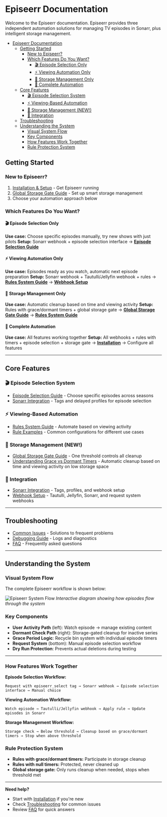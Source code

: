 # Episeerr Documentation

Welcome to the Episeerr documentation. Episeerr provides three independent automation solutions for managing TV episodes in Sonarr, plus intelligent storage management.

- [Episeerr Documentation](#episeerr-documentation)
  - [Getting Started](#getting-started)
    - [New to Episeerr?](#new-to-episeerr)
    - [Which Features Do You Want?](#which-features-do-you-want)
      - [🎬 Episode Selection Only](#-episode-selection-only)
      - [⚡ Viewing Automation Only](#-viewing-automation-only)
      - [💾 Storage Management Only](#-storage-management-only)
      - [🚀 Complete Automation](#-complete-automation)
  - [Core Features](#core-features)
    - [🎬 Episode Selection System](#-episode-selection-system)
    - [⚡ Viewing-Based Automation](#-viewing-based-automation)
    - [💾 Storage Management (NEW!)](#-storage-management-new)
    - [🔧 Integration](#-integration)
  - [Troubleshooting](#troubleshooting)
  - [Understanding the System](#understanding-the-system)
    - [Visual System Flow](#visual-system-flow)
    - [Key Components](#key-components)
    - [How Features Work Together](#how-features-work-together)
    - [Rule Protection System](#rule-protection-system)

## Getting Started

### New to Episeerr?

1. [Installation & Setup](installation.md) - Get Episeerr running
2. [Global Storage Gate Guide](global_storage_gate_guide.md) - Set up smart storage management
3. Choose your automation approach below

### Which Features Do You Want?

#### 🎬 Episode Selection Only

**Use case:** Choose specific episodes manually, try new shows with just pilots
**Setup:** Sonarr webhook + episode selection interface
→ **[Episode Selection Guide](episode-selection.md)**

#### ⚡ Viewing Automation Only

**Use case:** Episodes ready as you watch, automatic next episode preparation
**Setup:** Sonarr webhook + Tautulli/Jellyfin webhook + rules
→ **[Rules System Guide](rules-guide.md)** → **[Webhook Setup](webhooks.md)**

#### 💾 Storage Management Only

**Use case:** Automatic cleanup based on time and viewing activity
**Setup:** Rules with grace/dormant timers + global storage gate
→ **[Global Storage Gate Guide](global_storage_gate_guide.md)** → **[Rules System Guide](rules-guide.md)**

#### 🚀 Complete Automation

**Use case:** All features working together
**Setup:** All webhooks + rules with timers + episode selection + storage gate
→ **[Installation](installation.md)** → Configure all features

---

## Core Features

### 🎬 Episode Selection System

- [Episode Selection Guide](episode-selection.md) - Choose specific episodes across seasons
- [Sonarr Integration](sonarr_integration.md) - Tags and delayed profiles for episode selection

### ⚡ Viewing-Based Automation

- [Rules System Guide](rules-guide.md) - Automate based on viewing activity
- [Rule Examples](rule-examples.md) - Common configurations for different use cases

### 💾 Storage Management (NEW!)

- [Global Storage Gate Guide](global_storage_gate_guide.md) - One threshold controls all cleanup
- [Understanding Grace vs Dormant Timers](global_storage_gate_guide.md) - Automatic
  cleanup based on time and viewing activity on low storage space

### 🔧 Integration

- [Sonarr Integration](sonarr_integration.md) - Tags, profiles, and webhook setup
- [Webhook Setup](webhooks.md) - Tautulli, Jellyfin, Sonarr, and request system webhooks

---

## Troubleshooting

- [Common Issues](troubleshooting.md) - Solutions to frequent problems
- [Debugging Guide](debugging.md) - Logs and diagnostics
- [FAQ](faq.md) - Frequently asked questions

---

## Understanding the System

### Visual System Flow

The complete Episeerr workflow is shown below:

![Episeerr System Flow](flow.svg)
*Interactive diagram showing how episodes flow through the system*

### Key Components

- **User Activity Path** (left): Watch episode → manage existing content
- **Dormant Check Path** (right): Storage-gated cleanup for inactive series  
- **Grace Period Logic**: Recycle bin system with individual episode timers
- **Request System** (bottom): Manual episode selection workflow
- **Dry Run Protection**: Prevents actual deletions during testing

---

### How Features Work Together

**Episode Selection Workflow:**

```log
Request with episeerr_select tag → Sonarr webhook → Episode selection interface → Manual choice
```

**Viewing Automation Workflow:**

```log
Watch episode → Tautulli/Jellyfin webhook → Apply rule → Update episodes in Sonarr
```

**Storage Management Workflow:**

```log
Storage check → Below threshold → Cleanup based on grace/dormant timers → Stop when above threshold
```

### Rule Protection System

- **Rules with grace/dormant timers:** Participate in storage cleanup
- **Rules with null timers:** Protected, never cleaned up
- **Global storage gate:** Only runs cleanup when needed, stops when threshold met

---

**Need help?**

- Start with [Installation](installation.md) if you're new
- Check [Troubleshooting](troubleshooting.md) for common issues
- Review [FAQ](faq.md) for quick answers
